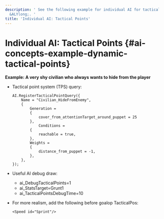 ```yaml
---
description: ' See the following example for individual AI for tactical points in
  &ALYlong;. '
title: 'Individual AI: Tactical Points'
---
```

# Individual AI: Tactical Points {#ai-concepts-example-dynamic-tactical-points}

**Example: A very shy civilian who always wants to hide from the player**
+ Tactical point system \(TPS\) query:

  ```
  AI.RegisterTacticalPointQuery({
      Name = "Civilian_HideFromEnemy",
      {
          Generation =
          {
              cover_from_attentionTarget_around_puppet = 25
          },
              Conditions =
          {
              reachable = true,
          },
          Weights =
          {
              distance_from_puppet = -1,
          },
      },
  });
  ```
+ Useful AI debug draw:
  + ai\_DebugTacticalPoints=1
  + ai\_StatsTarget=Grunt1
  + ai\_TacticalPointsDebugTime=10
+ For more realism, add the following before goalop TacticalPos:

  ```
  <Speed id="Sprint"/>
  ```